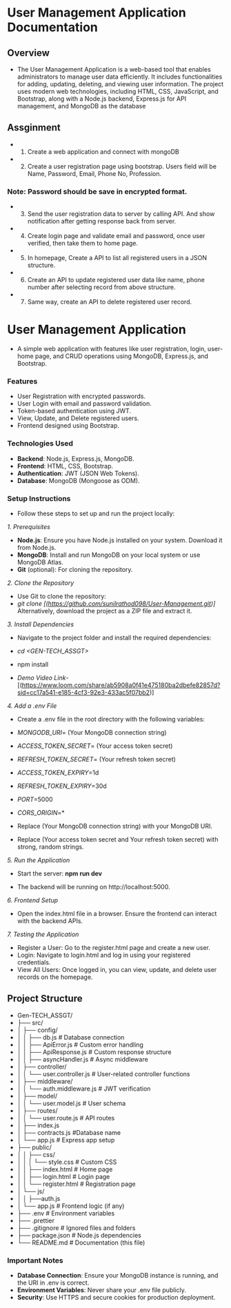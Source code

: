 
# User Management Application Documentation
## Overview
- The User Management Application is a web-based tool that enables administrators to manage user data efficiently. It includes functionalities for adding, updating, deleting, and viewing user information. The project uses modern web technologies, including HTML, CSS, JavaScript, and Bootstrap, along with a Node.js backend, Express.js for API management, and MongoDB as the database



## Assginment
- 1. Create a web application and connect with mongoDB
- 2. Create a user registration page using bootstrap. Users field will be Name, Password, Email, Phone No, Profession. 
### Note: Password should be save in encrypted format. 
- 3. Send the user registration data to server by calling API. And show notification after
getting response back from server. 
- 4. Create login page and validate email and password, once user verified, then take
them to home page. 
- 5. In homepage, Create a API to list all registered users in a JSON structure. 
- 6. Create an API to update registered user data like name, phone number after
selecting record from above structure. 
- 7. Same way, create an API to delete registered user record.


# User Management Application

- A simple web application with features like user registration, login, user-home page, and CRUD operations using MongoDB, Express.js, and Bootstrap.

### Features

- User Registration with encrypted passwords.
- User Login with email and password validation.
- Token-based authentication using JWT.
- View, Update, and Delete registered users.
- Frontend designed using Bootstrap.

### Technologies Used

- **Backend**: Node.js, Express.js, MongoDB.
- **Frontend**: HTML, CSS, Bootstrap.
- **Authentication**: JWT (JSON Web Tokens).
- **Database**: MongoDB (Mongoose as ODM).

### Setup Instructions
- Follow these steps to set up and run the project locally:

*1. Prerequisites*
- **Node.js**: Ensure you have Node.js installed on your system. Download it from Node.js.
- **MongoDB**: Install and run MongoDB on your local system or use MongoDB Atlas.
- **Git** (optional): For cloning the repository.

*2. Clone the Repository*
- Use Git to clone the repository:
- *git clone [(https://github.com/sunilrathod098/User-Management.git)]*
Alternatively, download the project as a ZIP file and extract it.

*3. Install Dependencies*
- Navigate to the project folder and install the required dependencies:
- *cd <GEN-TECH_ASSGT>*
- npm install

- *Demo Video Link*-[(https://www.loom.com/share/ab5908a0f41e475180ba2dbefe82857d?sid=cc17a541-e185-4cf3-92e3-433ac5f07bb2)]

*4. Add a .env File*
- Create a .env file in the root directory with the following variables:

- *MONGODB_URI*= (Your MongoDB connection string)
- *ACCESS_TOKEN_SECRET*= (Your access token secret)
- *REFRESH_TOKEN_SECRET*= (Your refresh token secret)
- *ACCESS_TOKEN_EXPIRY*=1d
- *REFRESH_TOKEN_EXPIRY*=30d
- *PORT*=5000
- *CORS_ORIGIN*=*
- Replace (Your MongoDB connection string) with your MongoDB URI.
- Replace (Your access token secret and Your refresh token secret) with strong, random strings.

*5. Run the Application*
- Start the server:  **npm run dev**

- The backend will be running on http://localhost:5000.

*6. Frontend Setup*
- Open the index.html file in a browser. Ensure the frontend can interact with the backend APIs.

*7. Testing the Application*
- Register a User: Go to the register.html page and create a new user.
- Login: Navigate to login.html and log in using your registered credentials.
- View All Users: Once logged in, you can view, update, and delete user records on the homepage.


## Project Structure
- Gen-TECH_ASSGT/
- ├── src/
- │   ├── config/
- │   │   ├── db.js            # Database connection
- │   │   ├── ApiError.js      # Custom error handling
- │   │   ├── ApiResponse.js   # Custom response structure
- │   │   ├── asyncHandler.js  # Async middleware
- │   ├── controller/
- │   │   └── user.controller.js  # User-related controller functions
- │   ├── middleware/
- │   │   └── auth.middleware.js  # JWT verification
- │   ├── model/
- │   │   └── user.model.js       # User schema
- │   ├── routes/
- │   │   └── user.route.js       # API routes
- │   ├── index.js
- │   ├── contracts.js              #Database name
- │   └── app.js                  # Express app setup
- ├── public/
- │   │   ├── css/
- │   │   │   └── style.css       # Custom CSS
- │   │   ├── index.html          # Home page
- │   │   ├── login.html          # Login page
- │   │   └── register.html       # Registration page
- │   └── js/
- │   │   ├──auth.js
- │       └── app.js           # Frontend logic (if any)
- ├── .env                      # Environment variables
- ├── .prettier
- ├── .gitignore                  # Ignored files and folders
- ├── package.json                # Node.js dependencies
- └── README.md                   # Documentation (this file)


### Important Notes
- **Database Connection**: Ensure your MongoDB instance is running, and the URI in .env is correct.
- **Environment Variables**: Never share your .env file publicly.
- **Security**: Use HTTPS and secure cookies for production deployment.
